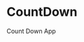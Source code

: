 # CountDown
 Count Down App
      
               
                                                                                
                                                                                           
                                                                                              
                                                                                     
                                                                    
                                            
                         
                   
    
 
   
